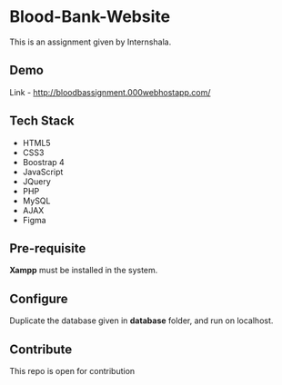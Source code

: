 # Blood-Bank-Website
This is an assignment given by Internshala.

## Demo
Link - http://bloodbassignment.000webhostapp.com/

## Tech Stack
- HTML5
- CSS3
- Boostrap 4
- JavaScript
- JQuery
- PHP
- MySQL
- AJAX
- Figma

## Pre-requisite
<b>Xampp</b> must be installed in the system.

## Configure
Duplicate the database given in <b>database</b> folder, and run on localhost.

## Contribute
This repo is open for contribution
